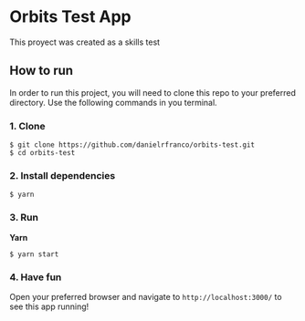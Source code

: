 # Orbits Test App

This proyect was created as a skills test

## How to run

In order to run this project, you will need to clone this repo to your preferred directory. Use the following commands in you terminal.

### 1. Clone

```
$ git clone https://github.com/danielrfranco/orbits-test.git
$ cd orbits-test
```

### 2. Install dependencies
```
$ yarn
```

### 3. Run

**Yarn**
```
$ yarn start
```

### 4. Have fun
Open your preferred browser and navigate to `http://localhost:3000/` to see this app running!
